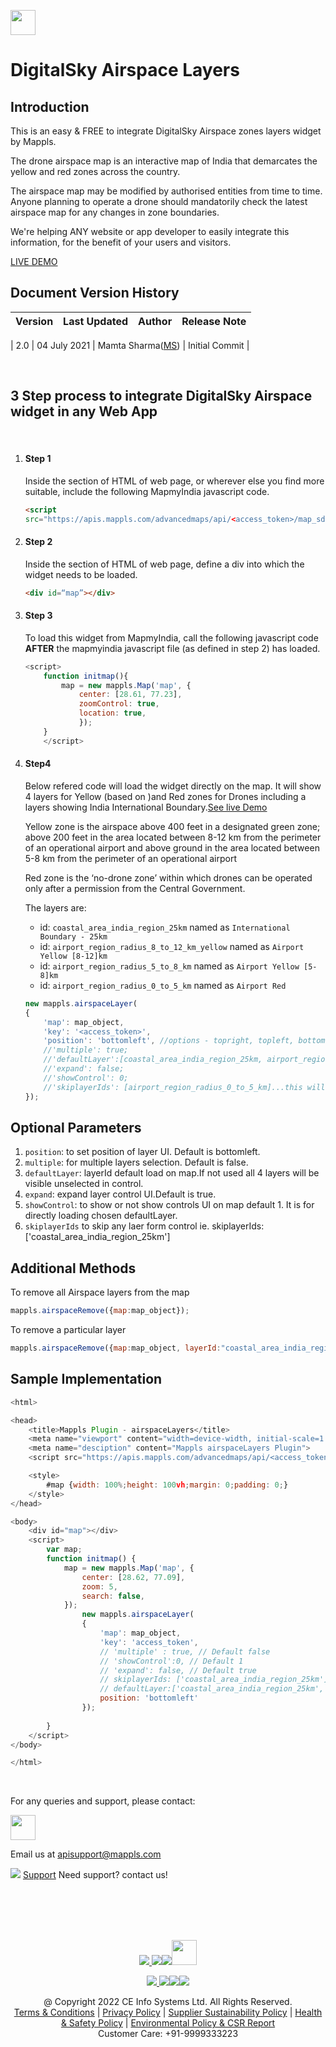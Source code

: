 [<img src="https://www.mapmyindia.com/api/img/mapmyindia-api.png" height="40"/> </p>](https://www.mapmyindia.com/api)

# DigitalSky Airspace Layers

## Introduction
This is an easy & FREE to integrate DigitalSky Airspace zones layers widget by Mappls.

The drone airspace map is an interactive map of India that demarcates the yellow and red zones across the country. 

The airspace map may be modified by authorised entities from time to time.
Anyone planning to operate a drone should mandatorily check the latest airspace map for any changes in zone boundaries.

We're helping ANY website or app developer to easily integrate this information, for the benefit of your users and visitors. 

[LIVE DEMO](https://about.mappls.com/api/web-sdk/vector-plugin-example/Airspace/mappls-airspace-plugin)



## Document Version History
| Version | Last Updated | Author | Release Note |
| --- | --- | --- | --- |

| 2.0 | 04 July 2021 | Mamta Sharma([MS](https://github.com/mamtasharma117)) | Initial Commit |

<br>

## 3 Step process to integrate DigitalSky Airspace widget in any Web App
<br>

1. #### Step 1
    
    Inside the <head> section of HTML of web page, or wherever else you find more suitable, include the following MapmyIndia javascript code.
    ```html
    <script
    src="https://apis.mappls.com/advancedmaps/api/<access_token>/map_sdk?layer=vector&v=3.0&libraries=geoanalytics&callback=initmap&airspacelayers" defer async></script>
></script>
    
2. #### Step 2

    Inside the <body> section of HTML of web page, define a div into which the widget needs to be loaded.
    ```html
    <div id=“map”></div>
    ```

3. #### Step 3 
    To load this widget from MapmyIndia, call the following javascript code **AFTER** the mapmyindia javascript file (as defined in step 2) has loaded.
    ```js
    <script>
        function initmap(){
            map = new mappls.Map('map', {
                center: [28.61, 77.23],
                zoomControl: true,
                location: true,
                });
        }
        </script>
    ```

4. #### Step4

    Below refered code will load the widget directly on the map. It will show 4 layers for Yellow (based on )and Red zones for Drones including a layers showing India International Boundary.[See live Demo](livedemo)

    Yellow zone is the airspace above 400 feet in a designated green zone; above 200 feet in the area located between 8-12 km from the perimeter of an operational airport and above ground in the area located between 5-8 km from the perimeter of an operational airport

    Red zone is the ‘no-drone zone’ within which drones can be operated only after a permission from the Central Government.

    The layers are:
   - id: `coastal_area_india_region_25km` named as `International Boundary - 25km`
   - id: `airport_region_radius_8_to_12_km_yellow` named as `Airport Yellow [8-12]km`
   - id: `airport_region_radius_5_to_8_km` named as `Airport Yellow [5-8]km`
   - id: `airport_region_radius_0_to_5_km` named as `Airport Red`



    ```js
    new mappls.airspaceLayer(
    {
        'map': map_object,
        'key': '<access_token>',
        'position': 'bottomleft', //options - topright, topleft, bottomright
        //'multiple': true;
        //'defaultLayer':[coastal_area_india_region_25km, airport_region_radius_8_to_12_km_yellow];//this will show only these 2 selected layers.
        //'expand': false;
        //'showControl': 0;
        //'skiplayerIds': [airport_region_radius_0_to_5_km]...this will skip the international boundary layer from the control.
    });
     ```

## Optional Parameters

1. `position`: to set position of layer UI. Default is bottomleft.
2. `multiple`: for multiple layers selection. Default is false.
3. `defaultLayer`: layerId default load on map.If not used all 4 layers will be visible unselected in control.
4. `expand`: expand layer control UI.Default is true.
6. `showControl`: to show or not show controls UI on map default 1. It is for directly loading chosen defaultLayer.
7. `skiplayerIds` to skip any laer form control ie. skiplayerIds:['coastal_area_india_region_25km']

## Additional Methods

To remove all Airspace layers from the map

```js
mappls.airspaceRemove({map:map_object});
```

To remove a particular layer

```js
mappls.airspaceRemove({map:map_object, layerId:"coastal_area_india_region_25km"});
```

## Sample Implementation

```js
<html>

<head>
    <title>Mappls Plugin - airspaceLayers</title>
    <meta name="viewport" content="width=device-width, initial-scale=1.0">
    <meta name="desciption" content="Mappls airspaceLayers Plugin">
    <script src="https://apis.mappls.com/advancedmaps/api/<access_token>/map_sdk?layer=vector&v=3.0&libraries=geoanalytics&callback=initmap&airspacelayers" defer async></script>

    <style>
        #map {width: 100%;height: 100vh;margin: 0;padding: 0;}
    </style>
</head>

<body>
    <div id="map"></div>
    <script>
        var map;
        function initmap() {
            map = new mappls.Map('map', {
                center: [28.62, 77.09],
                zoom: 5,
                search: false,
            });
                new mappls.airspaceLayer(
                {
                    'map': map_object,
                    'key': 'access_token',
                    // 'multiple' : true, // Default false
                    // 'showControl':0, // Default 1
                    // 'expand': false, // Default true
                    // skiplayerIds: ['coastal_area_india_region_25km'],
                    // defaultLayer:['coastal_area_india_region_25km','airport_region_radius_5_to_8_km'],
                    position: 'bottomleft'
                });
           
        }
    </script>
</body>

</html>

```

<br>

For any queries and support, please contact: 

[<img src="https://about.mappls.com/images/mappls-logo.svg" height="40"/> </p>](https://about.mappls.com/api/)
Email us at [apisupport@mappls.com](mailto:apisupport@mappls.com)


![](https://www.mapmyindia.com/api/img/icons/support.png)
[Support](https://about.mappls.com/contact/)
Need support? contact us!

<br></br>
<br></br>

[<p align="center"> <img src="https://www.mapmyindia.com/api/img/icons/stack-overflow.png"/> ](https://stackoverflow.com/questions/tagged/mappls-api)[![](https://www.mapmyindia.com/api/img/icons/blog.png)](https://about.mappls.com/blog/)[![](https://www.mapmyindia.com/api/img/icons/gethub.png)](https://github.com/Mappls-api)[<img src="https://mmi-api-team.s3.ap-south-1.amazonaws.com/API-Team/npm-logo.one-third%5B1%5D.png" height="40"/> </p>](https://www.npmjs.com/org/mapmyindia) 



[<p align="center"> <img src="https://www.mapmyindia.com/june-newsletter/icon4.png"/> ](https://www.facebook.com/Mapplsofficial)[![](https://www.mapmyindia.com/june-newsletter/icon2.png)](https://twitter.com/mappls)[![](https://www.mapmyindia.com/newsletter/2017/aug/llinkedin.png)](https://www.linkedin.com/company/mappls/)[![](https://www.mapmyindia.com/june-newsletter/icon3.png)](https://www.youtube.com/channel/UCAWvWsh-dZLLeUU7_J9HiOA)




<div align="center">@ Copyright 2022 CE Info Systems Ltd. All Rights Reserved.</div>

<div align="center"> <a href="https://about.mappls.com/api/terms-&-conditions">Terms & Conditions</a> | <a href="https://about.mappls.com/about/privacy-policy">Privacy Policy</a> | <a href="https://about.mappls.com/pdf/mapmyIndia-sustainability-policy-healt-labour-rules-supplir-sustainability.pdf">Supplier Sustainability Policy</a> | <a href="https://about.mappls.com/pdf/Health-Safety-Management.pdf">Health & Safety Policy</a> | <a href="https://about.mappls.com/pdf/Environment-Sustainability-Policy-CSR-Report.pdf">Environmental Policy & CSR Report</a>

<div align="center">Customer Care: +91-9999333223</div>